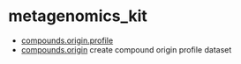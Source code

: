 ﻿# metagenomics_kit



+ [compounds.origin.profile](metagenomics_kit/compounds.origin.profile.1) 
+ [compounds.origin](metagenomics_kit/compounds.origin.1) create compound origin profile dataset
